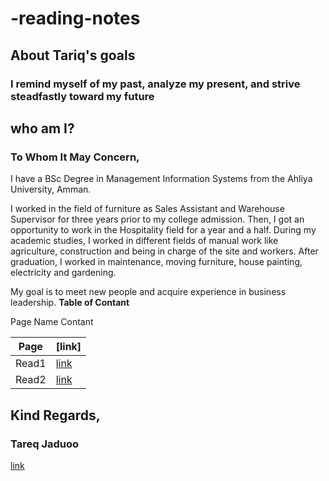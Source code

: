 # -reading-notes
## About Tariq's goals
### I remind myself of my past, analyze my present, and strive steadfastly toward my future
## who am I?
### To Whom It May Concern,
I have a BSc Degree in Management Information Systems from the
Ahliya University, Amman.

I worked in the field of furniture as Sales Assistant and Warehouse
Supervisor for three years prior to my college admission. Then, I got
an opportunity to work in the Hospitality field for a year and a half.
During my academic studies, I worked in different fields of manual
work like agriculture, construction and being in charge of
the site and workers. After graduation, I worked in maintenance,
moving furniture, house painting, electricity and gardening.

My goal is to meet new people and acquire experience in business
leadership.
**Table of Contant**

Page Name Contant


| Page  | [link] |
| ----------- | ----------- |
| Read1  | [link](https://tareq-jaduoo.github.io/reading-note/Read1)  |
| Read2  | [link](https://tareq-jaduoo.github.io/reading-note/Read2) |

## Kind Regards,
### Tareq Jaduoo
[link](https://github.com/Tareq-Jaduoo)

